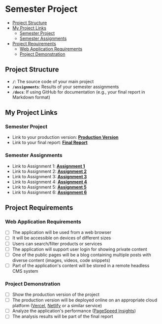 # Semester Project <!-- omit in toc -->

- [Project Structure](#project-structure)
- [My Project Links](#my-project-links)
  - [Semester Project](#semester-project)
  - [Semester Assignments](#semester-assignments)
- [Project Requirements](#project-requirements)
  - [Web Application Requirements](#web-application-requirements)
  - [Project Demonstration](#project-demonstration)

## Project Structure

- **`/`**: The source code of your main project
- **`/assignments`**: Results of your semester assignments
- **`/docs`**: If using GitHub for documentation (e.g., your final report in Markdown format)

## My Project Links

### Semester Project

- Link to your production version: [**Production Version**](https://pet-store-beryl.vercel.app/) <!-- Replace with actual URL -->
- Link to your final report: [**Final Report**](https://www.notion.so/PET-STORE-2618904857a680eaa5f4e2a4cc7e4c29?source=copy_link) <!-- Replace with actual URL -->
<!-- Add more as necessary -->

### Semester Assignments

- Link to Assignment 1: [**Assignment 1**](/assignments/assignments1/) <!-- Replace with actual URL -->
- Link to Assignment 2: [**Assignment 2**](/assignments/assignments2/) <!-- Replace with actual URL -->
- Link to Assignment 3: [**Assignment 3**](https://pet-store-beryl.vercel.app/)
- Link to Assignment 4: [**Assignment 4**](/assignments/assignments4/) <!-- Replace with actual URL -->
- Link to Assignment 5: [**Assignment 5**](https://pet-store-beryl.vercel.app/)
- Link to Assignment 6: [**Assignment 6**](/assignments/assignments6/)

## Project Requirements

### Web Application Requirements

- [ ] The application will be used from a web browser
- [ ] It will be accessible on devices of different sizes
- [ ] Users can search/filter products or services
- [ ] The application will support user login for showing private content
- [ ] One of the public pages will be a blog containing multiple posts with diverse content (images, videos, code snippets)
- [ ] Part of the application's content will be stored in a remote headless CMS system

### Project Demonstration

- [ ] Show the production version of the project
- [ ] The production version will be deployed online on an appropriate cloud platform ([Vercel](https://vercel.com), [Netlify](https://www.netlify.com/) or a similar service)
- [ ] Analyze the application's performance ([PageSpeed Insights](https://pagespeed.web.dev/))
- [ ] The analysis results will be part of the final report
